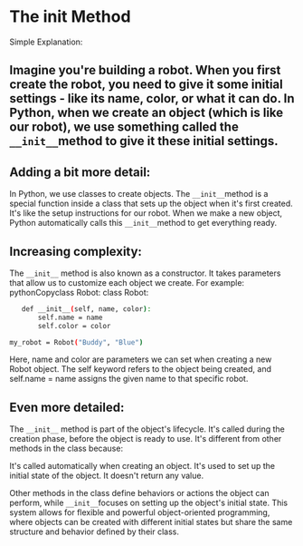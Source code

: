 # The __init__ Method
Simple Explanation: 

## Imagine you're building a robot. When you first create the robot, you need to give it some initial settings - like its name, color, or what it can do. In Python, when we create an object (which is like our robot), we use something called the ``` __init__ ```method to give it these initial settings.

## Adding a bit more detail:
In Python, we use classes to create objects. The ``` __init__ ```method is a special function inside a class that sets up the object when it's first created. It's like the setup instructions for our robot. When we make a new object, Python automatically calls this ``` __init__ ```method to get everything ready.

## Increasing complexity:
The ``` __init__ ``` method is also known as a constructor. It takes parameters that allow us to customize each object we create. For example:
pythonCopyclass Robot:
 class Robot:
 ```bash
    def __init__(self, name, color):
        self.name = name
        self.color = color

my_robot = Robot("Buddy", "Blue")
```
Here, name and color are parameters we can set when creating a new Robot object. The self keyword refers to the object being created, and self.name = name assigns the given name to that specific robot.

## Even more detailed:
The ``` __init__ ``` method is part of the object's lifecycle. It's called during the creation phase, before the object is ready to use. It's different from other methods in the class because:

It's called automatically when creating an object.
It's used to set up the initial state of the object.
It doesn't return any value.

Other methods in the class define behaviors or actions the object can perform, while ``` __init__ ```focuses on setting up the object's initial state.
This system allows for flexible and powerful object-oriented programming, where objects can be created with different initial states but share the same structure and behavior defined by their class.
